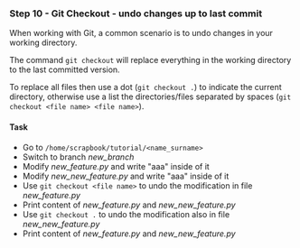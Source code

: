 ### Step 10 - Git Checkout - undo changes up to last commit

When working with Git, a common scenario is to undo changes in your working directory. 

The command `git checkout` will replace everything in the working directory to the last committed version.

To replace all files then use a dot (`git checkout .`) to indicate the current directory, otherwise use a list the directories/files separated by spaces (`git checkout <file name> <file name>`).

#### Task

- Go to `/home/scrapbook/tutorial/<name_surname>`
- Switch to branch *new_branch*
- Modify *new_feature.py* and write "aaa" inside of it
- Modify *new_new_feature.py* and write "aaa" inside of it
- Use `git checkout <file name>` to undo the modification in file *new_feature.py*
- Print content of *new_feature.py* and *new_new_feature.py*
- Use `git checkout .` to undo the modification also in file *new_new_feature.py*
- Print content of *new_feature.py* and *new_new_feature.py*